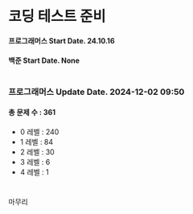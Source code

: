 # 코딩 테스트 준비

#### 프로그래머스 Start Date. 24.10.16
#### 백준 Start Date. None

# 
### 프로그래머스 Update Date. 2024-12-02 09:50
#### 총 문제 수 : 361
- 0 레벨 : 240
- 1 레벨 : 84
- 2 레벨 : 30
- 3 레벨 : 6
- 4 레벨 : 1

# 
마무리

# 

